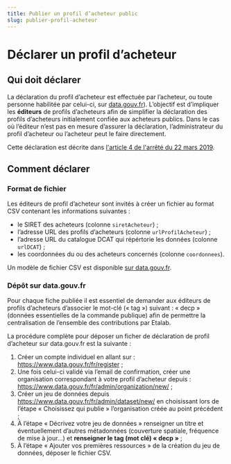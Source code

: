 ```yaml
---
title: Publier un profil d’acheteur public
slug: publier-profil-acheteur
---
```


# Déclarer un profil d’acheteur

## Qui doit déclarer

La déclaration du profil d’acheteur est effectuée par l’acheteur, ou toute personne habilitée par celui-ci, sur [data.gouv.fr](https://data.gouv.fr)). L’objectif est d’impliquer les **éditeurs** de profils d’acheteurs afin de simplifier la déclaration des profils d’acheteurs initialement confiée aux acheteurs publics. Dans le cas où l’éditeur n’est pas en mesure d’assurer la déclaration, l’administrateur du profil d’acheteur ou l’acheteur peut le faire directement.

Cette déclaration est décrite dans [l'article 4 de l'arrêté du 22 mars 2019](https://www.legifrance.gouv.fr/affichTexteArticle.do;jsessionid=83D13947C0F1553E2F5BEFBBE3400B3D.tplgfr28s_1?idArticle=JORFARTI000038318529&cidTexte=JORFTEXT000038318516&dateTexte=20190331&categorieLien=id).

## Comment déclarer

### Format de fichier

Les éditeurs de profil d’acheteur sont invités à créer un fichier au format CSV contenant les informations suivantes :

- le SIRET des acheteurs (colonne `siretAcheteur`) ;
- l’adresse URL des profils d’acheteurs (colonne `urlProfilAcheteur`) ;
- l’adresse URL du catalogue DCAT qui répértorie les données (colonne `urlDCAT`) ;
- les coordonnées du ou des acheteurs concernés (colonne `coordonnees`).

Un modèle de fichier CSV est disponible [sur data.gouv.fr](https://www.data.gouv.fr/fr/datasets/structure-du-fichier-de-declaration-de-profil-dacheteur/#).

### Dépôt sur data.gouv.fr

Pour chaque fiche publiée il est essentiel de demander aux éditeurs de profils d’acheteurs d’associer le mot-clé (« tag ») suivant : « decp » (données essentielles de la commande publique) afin de permettre la centralisation de l’ensemble des contributions par Etalab.

La procédure complète pour déposer un ficher de déclaration de profil d’acheteur sur data.gouv.fr est la suivante :

1. Créer un compte individuel en allant sur : <https://www.data.gouv.fr/fr/register> ;
2. Une fois celui-ci validé via l’email de confirmation, créer une organisation correspondant à votre profil d’acheteur depuis : <https://www.data.gouv.fr/fr/admin/organization/new/> ;
3. Créer un jeu de données depuis <https://www.data.gouv.fr/fr/admin/dataset/new/> en choisissant lors de l’étape « Choisissez qui publie » l’organisation créée au point précédent ;
4. À l’étape « Décrivez votre jeu de données » renseigner un titre et éventuellement d’autres métadonnées (couverture spatiale, fréquence de mise à jour…) et **renseigner le tag (mot clé) « decp »** ;
5. À l’étape « Ajouter vos premières ressources » de la création du jeu de données, déposer le fichier CSV.

